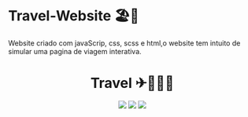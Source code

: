 # Travel-Website 🏖🌊

Website criado com javaScrip, css, scss e html,o website tem intuito de simular uma pagina de viagem interativa.

<h1  align="center"> Travel  ✈👩🏽‍✈️</H1>

  

  <p align="center">
 <img src="https://img.shields.io/badge/JavaScript-323330?style=for-the-badge&logo=javascript&logoColor=F7DF1E">
   <img src="https://img.shields.io/badge/CSS3-1572B6?style=for-the-badge&logo=css3&logoColor=white">
 <img src="https://img.shields.io/badge/HTML5-E34F26?style=for-the-badge&logo=html5&logoColor=white">
 
   </p>
